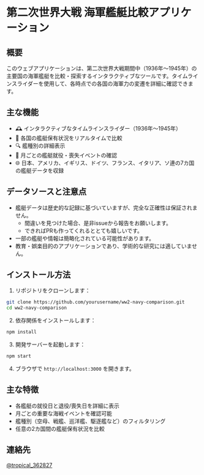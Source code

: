 # 第二次世界大戦 海軍艦艇比較アプリケーション

## 概要

このウェブアプリケーションは、第二次世界大戦期間中（1936年〜1945年）の主要国の海軍艦艇を比較・探索するインタラクティブなツールです。タイムラインスライダーを使用して、各時点での各国の海軍力の変遷を詳細に確認できます。


## 主な機能

- 🕰️ インタラクティブなタイムラインスライダー（1936年〜1945年）
- 🚢 各国の艦艇保有状況をリアルタイムで比較
- 🔍 艦種別の詳細表示
- 📅 月ごとの艦艇就役・喪失イベントの確認
- 🌐 日本、アメリカ、イギリス、ドイツ、フランス、イタリア、ソ連の7カ国の艦艇データを収録


## データソースと注意点

- 艦艇データは歴史的な記録に基づいていますが、完全な正確性は保証されません。
    - 間違いを見つけた場合、是非issueから報告をお願いします。
    - できればPRも作ってくれるととても嬉しいです。
- 一部の艦艇や情報は簡略化されている可能性があります。
- 教育・娯楽目的のアプリケーションであり、学術的な研究には適していません。


## インストール方法

1. リポジトリをクローンします：
```bash
git clone https://github.com/yourusername/ww2-navy-comparison.git
cd ww2-navy-comparison
```

2. 依存関係をインストールします：
```bash
npm install
```

3. 開発サーバーを起動します：
```bash
npm start
```

4. ブラウザで `http://localhost:3000` を開きます。


## 主な特徴

- 各艦艇の就役日と退役/喪失日を詳細に表示
- 月ごとの重要な海戦イベントを確認可能
- 艦種別（空母、戦艦、巡洋艦、駆逐艦など）のフィルタリング
- 任意の2カ国間の艦艇保有状況を比較


## 連絡先

[@tropical_362827](https://x.com/tropical_362827)